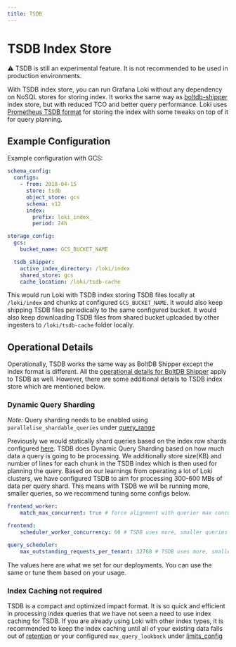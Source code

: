 ```yaml
---
title: TSDB
---
```

# TSDB Index Store

:warning: TSDB is still an experimental feature. It is not recommended to be used in production environments.

With TSDB index store, you can run Grafana Loki without any dependency on NoSQL stores for storing index.
It works the same way as [boltdb-shipper](./boltdb-shipper) index store, but with reduced TCO and better query performance.
Loki uses [Prometheus TSDB format](https://github.com/prometheus/prometheus/tree/main/tsdb#tsdb) for storing the index with 
some tweaks on top of it for query planning.

## Example Configuration

Example configuration with GCS:

```yaml
schema_config:
  configs:
    - from: 2018-04-15
      store: tsdb
      object_store: gcs
      schema: v12
      index:
        prefix: loki_index_
        period: 24h

storage_config:
  gcs:
    bucket_name: GCS_BUCKET_NAME

  tsdb_shipper:
    active_index_directory: /loki/index
    shared_store: gcs
    cache_location: /loki/tsdb-cache
```

This would run Loki with TSDB index storing TSDB files locally at `/loki/index` and chunks at configured `GCS_BUCKET_NAME`.
It would also keep shipping TSDB files periodically to the same configured bucket.
It would also keep downloading TSDB files from shared bucket uploaded by other ingesters to `/loki/tsdb-cache` folder locally.

## Operational Details

Operationally, TSDB works the same way as BoltDB Shipper except the index format is different.
All the [operational details for BoltDB Shipper](./boltdb-shipper#operational-details) apply to TSDB as well.
However, there are some additional details to TSDB index store which are mentioned below.

### Dynamic Query Sharding

*Note:* Query sharding needs to be enabled using `parallelise_shardable_queries` under [query_range](../../configuration/_index#queryrange)

Previously we would statically shard queries based on the index row shards configured [here](../../configuration/_index#periodconfig).
TSDB does Dynamic Query Sharding based on how much data a query is going to be processing.
We additionally store size(KB) and number of lines for each chunk in the TSDB index which is then used for planning the query.
Based on our learnings from operating a lot of Loki clusters, we have configured TSDB to aim for processing 300-600 MBs of data per query shard.
This means with TSDB we will be running more, smaller queries, so we recommend tuning some configs below.

```yaml
frontend_worker:
    match_max_concurrent: true # force alignment with querier max concurrency (this should always be true and isn't specific to TSDB)

frontend:
    scheduler_worker_concurrency: 60 # TSDB uses more, smaller queries

query_scheduler:
    max_outstanding_requests_per_tenant: 32768 # TSDB uses more, smaller queries
```

The values here are what we set for our deployments. You can use the same or tune them based on your usage.

### Index Caching not required

TSDB is a compact and optimized impact format.
It is so quick and efficient in processing index queries that we have not seen a need to use index caching for TSDB.
If you are already using Loki with other index types, it is recommended to keep the index caching until
all of your existing data falls out of [retention](./retention) or your configured `max_query_lookback` under [limits_config](../../configuration/_index#limitsconfig)


